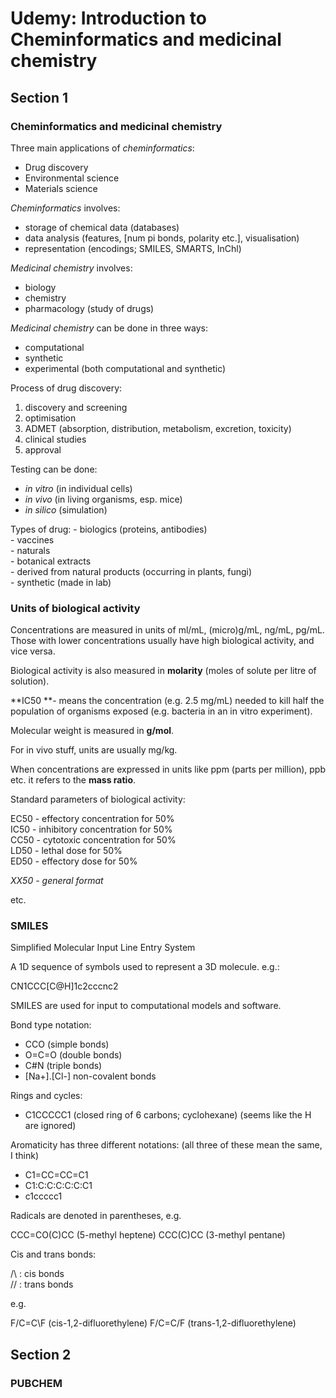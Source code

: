 # Udemy: Introduction to Cheminformatics and medicinal chemistry

## Section 1

### Cheminformatics and medicinal chemistry

Three main applications of *cheminformatics*:

- Drug discovery
- Environmental science
- Materials science

*Cheminformatics* involves:

- storage of chemical data (databases)
- data analysis (features, [num pi bonds, polarity etc.], visualisation)
- representation (encodings; SMILES, SMARTS, InChl)

*Medicinal chemistry* involves:

- biology
- chemistry
- pharmacology (study of drugs)

*Medicinal chemistry* can be done in three ways:

- computational
- synthetic
- experimental (both computational and synthetic)

Process of drug discovery:

1. discovery and screening
2. optimisation
3. ADMET (absorption, distribution, metabolism, excretion, toxicity)
4. clinical studies
5. approval

Testing can be done:

- *in vitro* (in individual cells)  
- *in vivo*  (in living organisms, esp. mice)  
- *in silico* (simulation)

Types of drug:
    - biologics (proteins, antibodies)  
    - vaccines  
    - naturals  
    - botanical extracts  
    - derived from natural products (occurring in plants, fungi)  
    - synthetic (made in lab)

### Units of biological activity

Concentrations are measured in units of ml/mL, (micro)g/mL, ng/mL, pg/mL. Those with lower concentrations usually have high biological activity, and vice versa.

Biological activity is also measured in **molarity** (moles of solute per litre of solution).

**IC50 **- means the concentration (e.g. 2.5 mg/mL) needed to kill half the population of organisms exposed (e.g. bacteria in an in vitro experiment).

Molecular weight is measured in **g/mol**.

For in vivo stuff, units are usually mg/kg.

When concentrations are expressed in units like ppm (parts per million), ppb etc. it refers to the **mass ratio**.

Standard parameters of biological activity:

EC50 - effectory concentration for 50%  
IC50 - inhibitory concentration for 50%  
CC50 - cytotoxic concentration for 50%  
LD50 - lethal dose for 50%  
ED50 - effectory dose for 50%

*XX50 - general format*

etc. 

### SMILES

Simplified Molecular Input Line Entry System


A 1D sequence of symbols used to represent a 3D molecule. e.g.:

CN1CCC[C@H]1c2cccnc2

SMILES are used for input to computational models and software.

Bond type notation:

- CCO (simple bonds)  
- O=C=O (double bonds)  
- C#N (triple bonds)  
- [Na+].[Cl-] non-covalent bonds  

Rings and cycles:

- C1CCCCC1 (closed ring of 6 carbons; cyclohexane) (seems like the H are ignored)

Aromaticity has three different notations: (all three of these mean the same, I think)

- C1=CC=CC=C1      
- C1:C:C:C:C:C:C1  
- c1ccccc1

Radicals are denoted in parentheses, e.g.

CCC=CO(C)CC (5-methyl heptene)
CCC(C)CC    (3-methyl pentane)

Cis and trans bonds:

/\ : cis bonds  
// : trans bonds

e.g. 

F/C=C\F (cis-1,2-difluorethylene)
F/C=C/F (trans-1,2-difluorethylene)




## Section 2

### PUBCHEM


